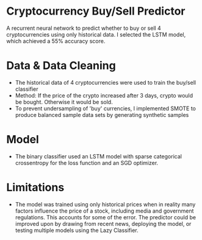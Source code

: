 # Cryptocurrency Buy/Sell Predictor
A recurrent neural network to predict whether to buy or sell 4 cryptocurrencies using only historical data. I selected the LSTM model, which achieved a 55% accuracy score. 

# Data & Data Cleaning
* The historical data of 4 cryptocurrencies were used to train the buy/sell classifier
* Method: If the price of the crypto increased after 3 days, crypto would be bought. Otherwise it would be sold. 
* To prevent undersampling of 'buy' currencies, I implemented SMOTE to produce balanced sample data sets by generating synthetic samples

# Model 
* The binary classifier used an LSTM model with sparse categorical crossentropy for the loss function and an SGD optimizer. 

# Limitations
* The model was trained using only historical prices when in reality many factors influence the price of a stock, including media and government regulations. This accounts for some of the error. The predictor could be improved upon by drawing from recent news, deploying the model, or testing multiple models using the Lazy Classifier. 
